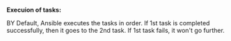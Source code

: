 **Execuion of tasks:**

BY Default,
Ansible executes the tasks in order. If 1st task is completed successfully, then it goes to the 2nd task. If 1st task fails, it won't go further.

